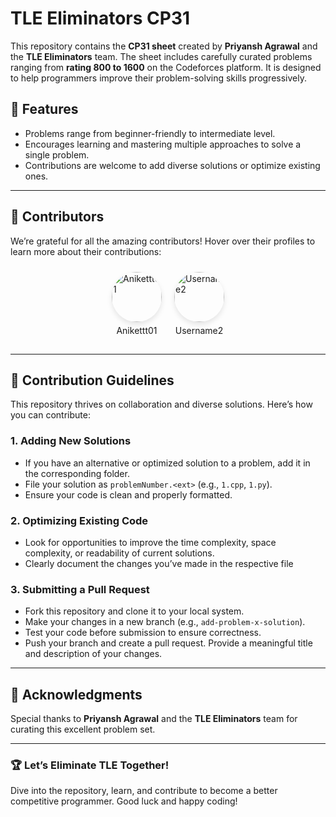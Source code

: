 # TLE Eliminators CP31

This repository contains the **CP31 sheet** created by **Priyansh Agrawal** and the **TLE Eliminators** team. The sheet includes carefully curated problems ranging from **rating 800 to 1600** on the Codeforces platform. It is designed to help programmers improve their problem-solving skills progressively.

## 🌟 Features
- Problems range from beginner-friendly to intermediate level.
- Encourages learning and mastering multiple approaches to solve a single problem.
- Contributions are welcome to add diverse solutions or optimize existing ones.

---

## 🌟 Contributors

We’re grateful for all the amazing contributors! Hover over their profiles to learn more about their contributions:

<div style="display: flex; flex-wrap: wrap; justify-content: center;">
  <a href="https://github.com/Anikettt01" style="text-decoration: none; margin: 10px;" title="Code, Reviews">
    <img src="https://avatars.githubusercontent.com/Anikettt01" alt="Anikettt01" width="80" style="border-radius: 50%; box-shadow: 0 4px 8px rgba(0,0,0,0.1); transition: transform 0.2s;" 
    onmouseover="this.style.transform='scale(1.2)';" onmouseout="this.style.transform='scale(1)';"/>
    <p align="center" style="margin: 5px 0; font-size: 14px;">Anikettt01</p>
  </a>
  <a href="https://github.com/username2" style="text-decoration: none; margin: 10px;" title="Documentation, Design">
    <img src="https://avatars.githubusercontent.com/username2" alt="Username2" width="80" style="border-radius: 50%; box-shadow: 0 4px 8px rgba(0,0,0,0.1); transition: transform 0.2s;" 
    onmouseover="this.style.transform='scale(1.2)';" onmouseout="this.style.transform='scale(1)';"/>
    <p align="center" style="margin: 5px 0; font-size: 14px;">Username2</p>
  </a>
</div>

---

## 🚀 Contribution Guidelines

This repository thrives on collaboration and diverse solutions. Here’s how you can contribute:

### 1. Adding New Solutions
- If you have an alternative or optimized solution to a problem, add it in the corresponding folder.  
- File your solution as `problemNumber.<ext>` (e.g., `1.cpp`, `1.py`).  
- Ensure your code is clean and properly formatted.

### 2. Optimizing Existing Code
- Look for opportunities to improve the time complexity, space complexity, or readability of current solutions.  
- Clearly document the changes you’ve made in the respective file

### 3. Submitting a Pull Request
- Fork this repository and clone it to your local system.  
- Make your changes in a new branch (e.g., `add-problem-x-solution`).  
- Test your code before submission to ensure correctness.  
- Push your branch and create a pull request. Provide a meaningful title and description of your changes.

---

## 📢 Acknowledgments
Special thanks to **Priyansh Agrawal** and the **TLE Eliminators** team for curating this excellent problem set.

---

### 🏆 Let’s Eliminate TLE Together!

Dive into the repository, learn, and contribute to become a better competitive programmer. Good luck and happy coding!
